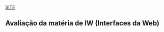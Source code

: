 [SITE](https://gferri-projects.github.io/Avaliacao-IW-Botstrap/)

## Avaliação da matéria de IW (Interfaces da Web)
